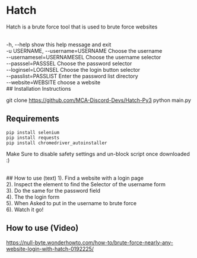 # Hatch
Hatch is a brute force tool that is used to brute force websites

<br>
  -h, --help            show this help message and exit<br>
  -u USERNAME, --username=USERNAME Choose the username<br>
  --usernamesel=USERNAMESEL Choose the username selector<br>
  --passsel=PASSSEL     Choose the password selector<br>
  --loginsel=LOGINSEL   Choose the login button selector<br>
  --passlist=PASSLIST   Enter the password list directory<br>
  --website=WEBSITE     choose a website<br>
## Installation Instructions

git clone https://github.com/MCA-Discord-Devs/Hatch-Py3
python main.py


## Requirements
```
pip install selenium
pip install requests
pip install chromedriver_autoinstaller
```
Make Sure to disable safety settings and un-block script once downloaded :)

<br>
## How to use (text)
1). Find a website with a login page<br>
2). Inspect the element to find the Selector of the username form<br>
3). Do the same for the password field<br>
4). The the login form <br>
5). When Asked to put in the username to brute force<br>
6). Watch it go!

## How to use (Video)
https://null-byte.wonderhowto.com/how-to/brute-force-nearly-any-website-login-with-hatch-0192225/

